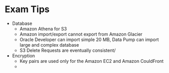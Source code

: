# Exam Tips

* Database
  * Amazon Athena for S3
  * Amazon import/export cannot export from Amazon Glacier
  * Oracle Developer can import simple 20 MB,  Data Pump can import large and complex database
  * S3 Delete Requests are eventually consistent/
* Encryption
  * Key pairs are used only for the Amazon EC2 and Amazon CouldFront
  * 

